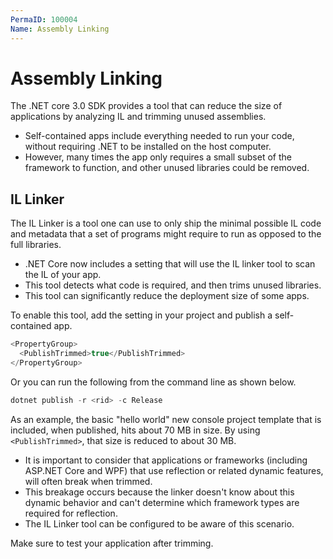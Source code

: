 ```yaml
---
PermaID: 100004
Name: Assembly Linking
---
```


# Assembly Linking

The .NET core 3.0 SDK provides a tool that can reduce the size of applications by analyzing IL and trimming unused assemblies.

 - Self-contained apps include everything needed to run your code, without requiring .NET to be installed on the host computer. 
 - However, many times the app only requires a small subset of the framework to function, and other unused libraries could be removed.

## IL Linker

The IL Linker is a tool one can use to only ship the minimal possible IL code and metadata that a set of programs might require to run as opposed to the full libraries.

 - .NET Core now includes a setting that will use the IL linker tool to scan the IL of your app. 
 - This tool detects what code is required, and then trims unused libraries. 
 - This tool can significantly reduce the deployment size of some apps.

To enable this tool, add the <PublishTrimmed> setting in your project and publish a self-contained app.

```csharp
<PropertyGroup>
  <PublishTrimmed>true</PublishTrimmed>
</PropertyGroup>
```

Or you can run the following from the command line as shown below.

```csharp
dotnet publish -r <rid> -c Release
```

As an example, the basic "hello world" new console project template that is included, when published, hits about 70 MB in size. By using `<PublishTrimmed>`, that size is reduced to about 30 MB.

 - It is important to consider that applications or frameworks (including ASP.NET Core and WPF) that use reflection or related dynamic features, will often break when trimmed. 
 - This breakage occurs because the linker doesn't know about this dynamic behavior and can't determine which framework types are required for reflection. 
 - The IL Linker tool can be configured to be aware of this scenario.

Make sure to test your application after trimming.